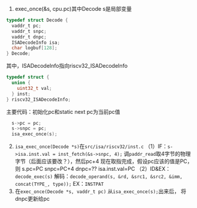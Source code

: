 1. exec_once(&s, cpu.pc)其中Decode s是局部变量
```c
typedef struct Decode {
  vaddr_t pc;
  vaddr_t snpc;
  vaddr_t dnpc;
  ISADecodeInfo isa;
  char logbuf[128];
} Decode;
```
其中，ISADecodeInfo指向riscv32_ISADecodeInfo
```c
typedef struct {
  union {
    uint32_t val;
  } inst;
} riscv32_ISADecodeInfo;
```
主要代码：初始化pc和static next pc为当前pc值
```c
  s->pc = pc;
  s->snpc = pc;
  isa_exec_once(s);
```
2. `isa_exec_once(Decode *s)`在`src/isa/riscv32/inst.c`
（1）IF：`s->isa.inst.val = inst_fetch(&s->snpc, 4);`
调`paddr_read`取4字节的物理字节（后面应该要改？），然后pc+4
现在取指完成，假设pc应该的值是PC，则
s.pc=PC
snpc=PC+4
dnpc=??
isa.inst.val=PC
（2）ID&EX：`decode_exec(s)`
解码：`decode_operand(s, &rd, &src1, &src2, &imm, concat(TYPE_, type));`
EX：`INSTPAT`
3. 在`exec_once(Decode *s, vaddr_t pc)` 从`isa_exec_once(s);`出来后，
   将dnpc更新给pc

